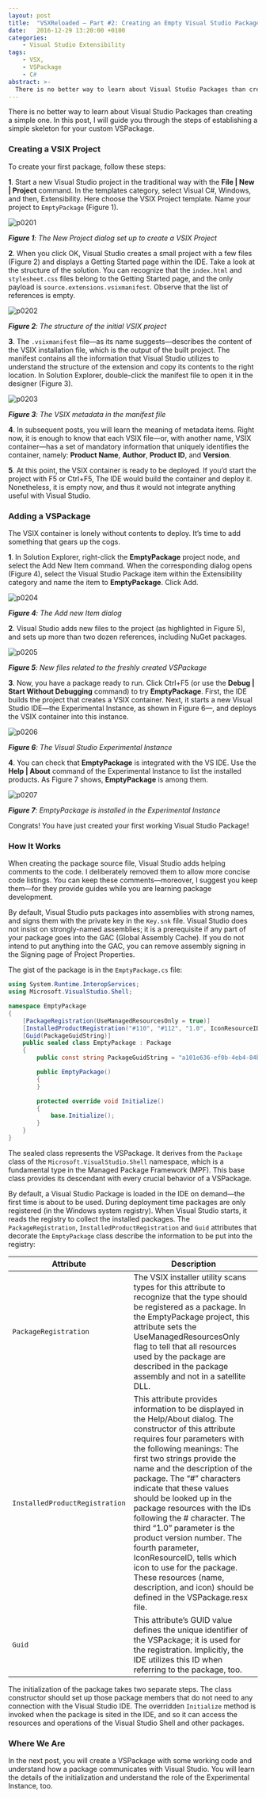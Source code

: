 ```yaml
---
layout: post
title:  "VSXReloaded — Part #2: Creating an Empty Visual Studio Package"
date:   2016-12-29 13:20:00 +0100
categories:
    - Visual Studio Extensibility
tags:
    - VSX,
    - VSPackage
    - C#
abstract: >- 
  There is no better way to learn about Visual Studio Packages than creating a simple one. In this post, I will guide you through the steps of establishing a simple skeleton for your custom VSPackage.
---
```


There is no better way to learn about Visual Studio Packages than creating a simple one. In this post, I will guide you through the steps of establishing a simple skeleton for your custom VSPackage.

### Creating a VSIX Project

To create your first package, follow these steps:

__1__. Start a new Visual Studio project in the traditional way with the __File \| New \| Project__ command. In the templates category, select Visual C#, Windows, and then, Extensibility. Here choose the VSIX Project template. Name your project to `EmptyPackage` (Figure 1).

  ![p0201](/assets/images/p0201.png)

  *__Figure 1__: The New Project dialog set up to create a VSIX Project*

__2__. When you click OK, Visual Studio creates a small project with a few files (Figure 2) and displays a Getting Started page within the IDE. Take a look at the structure of the solution. You can recognize that the `index.html` and `stylesheet.css` files belong to the Getting Started page, and the only payload is `source.extensions.vsixmanifest`. Observe that the list of references is empty.

  ![p0202](/assets/images/p0202.png)

  *__Figure 2__: The structure of the initial VSIX project*

__3__. The `.vsixmanifest` file—as its name suggests—describes the content of the VSIX installation file, which is the output of the built project. The manifest contains all the information that Visual Studio utilizes to understand the structure of the extension and copy its contents to the right location. In Solution Explorer, double-click the manifest file to open it in the designer (Figure 3).

![p0203](/assets/images/p0203.png)

*__Figure 3__: The VSIX metadata in the manifest file*

__4__. In subsequent posts, you will learn the meaning of metadata items. Right now, it is enough to know that each VSIX file—or, with another name, VSIX container—has a set of mandatory information that uniquely identifies the container, namely: __Product Name__, __Author__, __Product ID__, and __Version__.

__5__. At this point, the VSIX container is ready to be deployed. If you’d start the project with F5 or Ctrl+F5, The IDE would build the container and deploy it. Nonetheless, it is empty now, and thus it would not integrate anything useful with Visual Studio.

### Adding a VSPackage

The VSIX container is lonely without contents to deploy. It’s time to add something that gears up the cogs.

__1__. In Solution Explorer, right-click the __EmptyPackage__ project node, and select the Add New Item command. When the corresponding dialog opens (Figure 4), select the Visual Studio Package item within the Extensibility category and name the item to __EmptyPackage__. Click Add.

![p0204](/assets/images/p0204.png)

*__Figure 4__: The Add new Item dialog*

__2__. Visual Studio adds new files to the project (as highlighted in Figure 5), and sets up more than two dozen references, including NuGet packages.

![p0205](/assets/images/p0205.png)

*__Figure 5__: New files related to the freshly created VSPackage*

__3__. Now, you have a package ready to run. Click Ctrl+F5 (or use the __Debug \| Start Without Debugging__ command) to try __EmptyPackage__. First, the IDE builds the project that creates a VSIX container. Next, it starts a new Visual Studio IDE—the Experimental Instance, as shown in Figure 6—, and deploys the VSIX container into this instance.

![p0206](/assets/images/p0206.png)

*__Figure 6__: The Visual Studio Experimental Instance*

__4__. You can check that __EmptyPackage__ is integrated with the VS IDE. Use the __Help \| About__ command of the Experimental Instance to list the installed products. As Figure 7 shows, __EmptyPackage__ is among them.

![p0207](/assets/images/p0207.png)

*__Figure 7__: EmptyPackage is installed in the Experimental Instance*

Congrats! You have just created your first working Visual Studio Package!

### How It Works

When creating the package source file, Visual Studio adds helping comments to the code. I deliberately removed them to allow more concise code listings. You can keep these comments—moreover, I suggest you keep them—for they provide guides while you are learning package development.

By default, Visual Studio puts packages into assemblies with strong names, and signs them with the private key in the `Key.snk` file. Visual Studio does not insist on strongly-named assemblies; it is a prerequisite if any part of your package goes into the GAC (Global Assembly Cache). If you do not intend to put anything into the GAC, you can remove assembly signing in the Signing page of Project Properties.

The gist of the package is in the `EmptyPackage.cs` file:

```csharp
using System.Runtime.InteropServices;
using Microsoft.VisualStudio.Shell;

namespace EmptyPackage
{
    [PackageRegistration(UseManagedResourcesOnly = true)]
    [InstalledProductRegistration("#110", "#112", "1.0", IconResourceID = 400)]
    [Guid(PackageGuidString)]
    public sealed class EmptyPackage : Package
    {
        public const string PackageGuidString = "a101e636-ef0b-4eb4-84bf-fbd328bb6fbd";

        public EmptyPackage()
        {
        }

        protected override void Initialize()
        {
            base.Initialize();
        }
    }
}
```

The sealed class represents the VSPackage. It derives from the `Package` class of the `Microsoft.VisualStudio.Shell` namespace, which is a fundamental type in the Managed Package Framework (MPF). This base class provides its descendant with every crucial behavior of a VSPackage.

By default, a Visual Studio Package is loaded in the IDE on demand—the first time is about to be used. During deployment time packages are only registered (in the Windows system registry). When Visual Studio starts, it reads the registry to collect the installed packages. The `PackageRegistration`, `InstalledProductRegistration` and `Guid` attributes that decorate the `EmptyPackage` class describe the information to be put into the registry:

| Attribute |	Description |
| --- | --- |
| `PackageRegistration` |	The VSIX installer utility scans types for this attribute to recognize that the type should be registered as a package. In the EmptyPackage project, this attribute sets the UseManagedResourcesOnly flag to tell that all resources used by the package are described in the package assembly and not in a satellite DLL. |
| `InstalledProductRegistration` |	This attribute provides information to be displayed in the Help/About dialog. The constructor of this attribute requires four parameters with the following meanings: The first two strings provide the name and the description of the package. The “#” characters indicate that these values should be looked up in the package resources with the IDs following the # character. The third “1.0” parameter is the product version number. The fourth parameter, IconResourceID, tells which icon to use for the package. These resources (name, description, and icon) should be defined in the VSPackage.resx file. |
| `Guid` | This attribute’s GUID value defines the unique identifier of the VSPackage; it is used for the registration. Implicitly, the IDE utilizes this ID when referring to the package, too. |

The initialization of the package takes two separate steps. The class constructor should set up those package members that do not need to any connection with the Visual Studio IDE. The overridden `Initialize` method is invoked when the package is sited in the IDE, and so it can access the resources and operations of the Visual Studio Shell and other packages.

### Where We Are

In the next post, you will create a VSPackage with some working code and understand how a package communicates with Visual Studio. You will learn the details of the initialization and understand the role of the Experimental Instance, too.
